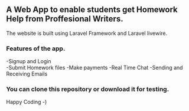## A Web App to enable students get Homework Help from Proffesional Writers.
The website is built  using Laravel Framework and  Laravel livewire.
### Features of the app.
-Signup and Login <br>
-Submit Homework files
-Make payments
-Real Time Chat
-Sending and Receiving Emails
### You can clone this repository or download it for testing.
Happy Coding -)
